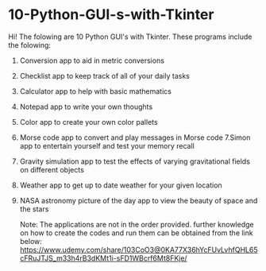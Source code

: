 # 10-Python-GUI-s-with-Tkinter
Hi! The folowing are 10 Python GUI's with Tkinter. These programs include the folowing:
1. Conversion app to aid in metric conversions
2. Checklist app to keep track of all of your daily tasks
3. Calculator app to help with basic mathematics
4. Notepad app to write your own thoughts
5. Color app to create your own color pallets
6. Morse code app to convert and play messages in Morse code
7.Simon app to entertain yourself and test your memory recall
8. Gravity simulation app to test the effects of varying gravitational fields on different objects
9. Weather app to get up to date weather for your given location
10. NASA astronomy picture of the day app to view the beauty of space and the stars

    Note: The applications are not in the order provided. further knowledge on how to create the codes and run them can be obtained from the link below:
    https://www.udemy.com/share/103CoO3@0KA77X36hYcFUvLvhfQHL65cFRuJTJS_m33h4rB3dKMt1i-sFD1WBcrf6Mt8FKje/ 
